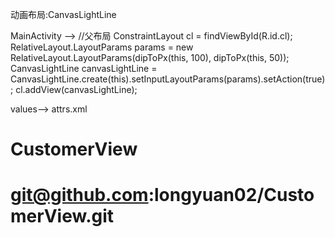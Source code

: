 动画布局:CanvasLightLine

MainActivity -->
//父布局
        ConstraintLayout cl = findViewById(R.id.cl);
        RelativeLayout.LayoutParams params = new RelativeLayout.LayoutParams(dipToPx(this, 100), dipToPx(this, 50));
        CanvasLightLine canvasLightLine = CanvasLightLine.create(this).setInputLayoutParams(params).setAction(true);
        cl.addView(canvasLightLine);


values--> attrs.xml
<?xml version="1.0" encoding="utf-8"?>
<resources>
    <declare-styleable name="CanvasLightLine">
        <attr name="sideColor" format="color" />
        <attr name="setRadius" format="integer" />
        <attr name="setSpeed" format="integer" />
        <attr name="setSidePadding" format="integer" />
    </declare-styleable>
</resources>


# CustomerView
# git@github.com:longyuan02/CustomerView.git
